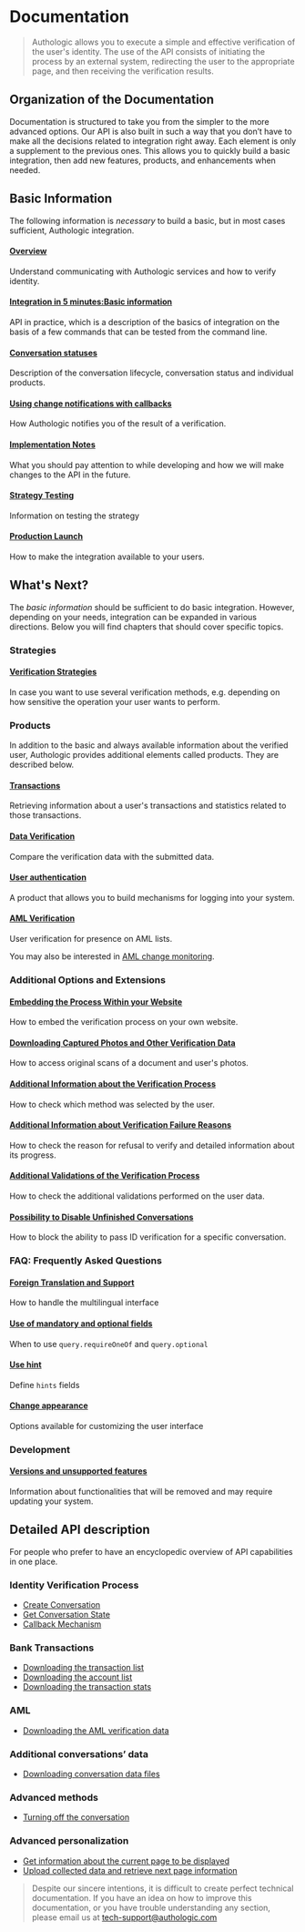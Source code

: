 # Documentation

<!-- theme: info -->
> Authologic allows you to execute a simple and effective verification of the user's identity. 
> The use of the API consists of initiating the process by an external system, redirecting the 
> user to the appropriate page, and then receiving the verification results.

## Organization of the Documentation
Documentation is structured to take you from the simpler to the more advanced options.
Our API is also built in such a way that you don’t have to make all the decisions related to integration right away. 
Each element is only a supplement to the previous ones. This allows you to quickly build a basic integration, then add 
new features, products, and enhancements when needed.

## Basic Information
The following information is *necessary* to build a basic, but in most cases sufficient, Authologic integration.

#### [Overview](overview.md) 
Understand communicating with Authologic services and how to verify identity.

#### [Integration in 5 minutes:Basic information](5minutesTutorial.md)
API in practice, which is a description of the basics of integration on the basis of a few commands that can be 
tested from the command line.

#### [Conversation statuses](statuses.md)
Description of the conversation lifecycle, conversation status and individual products.

#### [Using change notifications with callbacks](callback.md)
How Authologic notifies you of the result of a verification.

#### [Implementation Notes](implementation.md)
What you should pay attention to while developing and how we will make changes to the API in the future.

#### [Strategy Testing](testing.md)
Information on testing the strategy

#### [Production Launch](golive.md)
How to make the integration available to your users.

## What's Next?
The _basic information_ should be sufficient to do basic integration. However, depending on your needs, 
integration can be expanded in various directions. Below you will find chapters that should cover specific topics.

### Strategies

#### [Verification Strategies](strategies.md) 
In case you want to use several verification methods, e.g. depending on how sensitive the operation your user wants to perform.

### Products
In addition to the basic and always available information about the verified user, Authologic provides additional elements 
called products. They are described below.

#### [Transactions](product-bankTransactions.md)
Retrieving information about a user's transactions and statistics related to those transactions.

#### [Data Verification](product-verify.md)
Compare the verification data with the submitted data.

#### [User authentication](product-auth.md) 
A product that allows you to build mechanisms for logging into your system.

#### [AML Verification](product-aml.md) 
User verification for presence on AML lists.

You may also be interested in [AML change monitoring](product-aml-subscription.md).

### Additional Options and Extensions

#### [Embedding the Process Within your Website](websdk.md)
How to embed the verification process on your own website.

#### [Downloading Captured Photos and Other Verification Data](addon-metadata.md)
How to access original scans of a document and user's photos.

#### [Additional Information about the Verification Process](addon-info.md)
How to check which method was selected by the user.

#### [Additional Information about Verification Failure Reasons](addon-errors.md)
How to check the reason for refusal to verify and detailed information about its progress.

#### [Additional Validations of the Verification Process](addon-checks.md)
How to check the additional validations performed on the user data.

#### [Possibility to Disable Unfinished Conversations](addon-expire.md)
How to block the ability to pass ID verification for a specific conversation.

### FAQ: Frequently Asked Questions

#### [Foreign Translation and Support](i18n.md)
How to handle the multilingual interface

#### [Use of mandatory and optional fields](addon-mandatoryAndOptionalQueries.md)
When to use `query.requireOneOf` and `query.optional`

#### [Use hint](addon-hints.md)
Define `hints` fields

#### [Change appearance](customLayout.md)
Options available for customizing the user interface

### Development

#### [Versions and unsupported features](deprecations.md)
Information about functionalities that will be removed and may require updating your system.

## Detailed API description
For people who prefer to have an encyclopedic overview of API capabilities in one place.

### Identity Verification Process

- [Create Conversation](api/POST_conversations.md)
- [Get Conversation State](api/GET_conversations_ID.md)
- [Callback Mechanism](api/callback.md)

### Bank Transactions

- [Downloading the transaction list](api/GET_conversations_ID_bankTransactions.md)
- [Downloading the account list](api/GET_conversations_ID_bankTransactions_accounts.md)
- [Downloading the transaction stats](api/GET_conversations_ID_bankTransactions_stats.md)

### AML

- [Downloading the AML verification data](api/GET_conversations_ID_aml.md)

### Additional conversations’ data

- [Downloading conversation data files](api/GET_conversations_ID_identity_metadata_media_ID.md)

### Advanced methods

- [Turning off the conversation](api/DELETE_conversations_ID.md)

### Advanced personalization

- [Get information about the current page to be displayed](api/GET_conversations_ID_page_current.md)
- [Upload collected data and retrieve next page information](api/POST_conversations_ID_page_ID.md)

<!-- theme: info -->
>
> Despite our sincere intentions, it is difficult to create perfect technical documentation.
> If you have an idea on how to improve this documentation, or you have trouble understanding any section,
> please email us at tech-support@authologic.com
